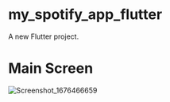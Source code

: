 # my_spotify_app_flutter

A new Flutter project.

# Main Screen
![Screenshot_1676466659](https://user-images.githubusercontent.com/109968682/219038699-de7f22e3-b533-4553-aaa8-62abfdf929ce.png)


